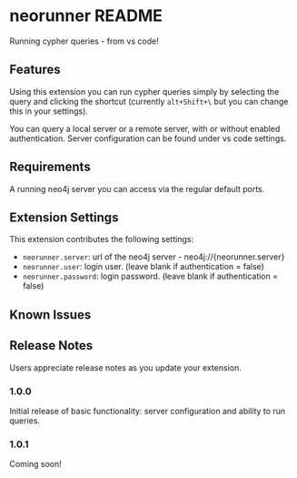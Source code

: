 # neorunner README

Running cypher queries - from vs code!

## Features

Using this extension you can run cypher queries simply by selecting the query and clicking the shortcut (currently `alt+Shift+\` but you can change this in your settings).

You can query a local server or a remote server, with or without enabled authentication. Server configuration can be found under vs code settings.

## Requirements

A running neo4j server you can access via the regular default ports.

## Extension Settings

This extension contributes the following settings:

- `neorunner.server`: url of the neo4j server - neo4j://{neorunner.server}
- `neorunner.user`: login user. (leave blank if authentication = false)
- `neorunner.password`: login password. (leave blank if authentication = false)

## Known Issues

## Release Notes

Users appreciate release notes as you update your extension.

### 1.0.0

Initial release of basic functionality: server configuration and ability to run queries.

### 1.0.1

Coming soon!

